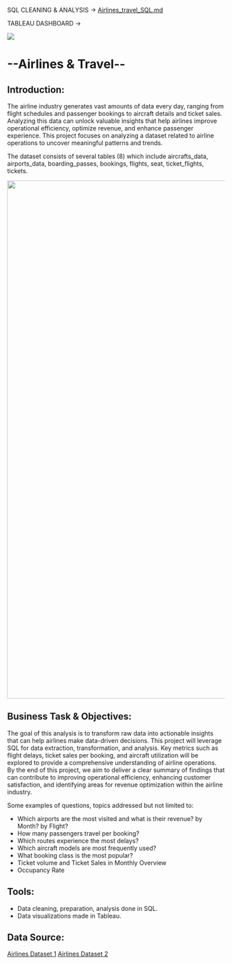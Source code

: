 SQL CLEANING & ANALYSIS -> [ Airlines_travel_SQL.md ](https://github.com/AndyeliSays/Airlines/blob/main/Airlines_travel_SQL.md)

TABLEAU DASHBOARD ->

<img src=https://github.com/AndyeliSays/Airlines_travel/blob/main/Airline_travel_assets/airline_travel_tableau.png>

# --Airlines & Travel--

## Introduction:
  
  The airline industry generates vast amounts of data every day, ranging from flight schedules and passenger bookings to aircraft details and ticket sales. Analyzing this data can unlock valuable insights that help airlines improve operational efficiency, optimize revenue, and enhance passenger experience. This project focuses on analyzing a dataset related to airline operations to uncover meaningful patterns and trends.

The dataset consists of several tables (8) which include aircrafts_data, airports_data, boarding_passes, bookings, flights, seat, ticket_flights, tickets.

<img src=https://github.com/AndyeliSays/Airlines_travel/blob/main/Airline_travel_assets/airlinetables.png width="1200">

## Business Task & Objectives: 
  
  The goal of this analysis is to transform raw data into actionable insights that can help airlines make data-driven decisions. This project will leverage SQL for data extraction, transformation, and analysis. Key metrics such as flight delays, ticket sales per booking, and aircraft utilization will be explored to provide a comprehensive understanding of airline operations. By the end of this project, we aim to deliver a clear summary of findings that can contribute to improving operational efficiency, enhancing customer satisfaction, and identifying areas for revenue optimization within the airline industry.

Some examples of questions, topics addressed but not limited to:
- Which airports are the most visited and what is their revenue? by Month? by Flight?
- How many passengers travel per booking?
- Which routes experience the most delays?
- Which aircraft models are most frequently used?
- What booking class is the most popular?
- Ticket volume and Ticket Sales in Monthly Overview
- Occupancy Rate

## Tools:
- Data cleaning, preparation, analysis done in SQL.
- Data visualizations made in Tableau.

## Data Source: 
[Airlines Dataset 1](https://www.kaggle.com/datasets/mohammadkaiftahir/airline-dataset/data)
[Airlines Dataset 2](https://www.kaggle.com/datasets/saadharoon27/airlines-dataset/data)
